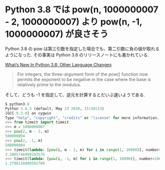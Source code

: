 # Python 3.8 では pow(n, 1000000007 - 2, 1000000007) より pow(n, -1, 1000000007) が良さそう

Python 3.8 の pow は第三引数を指定した場合でも、第二引数に負の値が取れるようになった. その事実は Python 3.8 のリリースノートにも書かれている.

[What’s New In Python 3.8: Other Language Changes](https://docs.python.org/3/whatsnew/3.8.html#other-language-changes)

> For integers, the three-argument form of the pow() function now permits the exponent to be negative in the case where the base is relatively prime to the modulus.

そして、どうも -1 を指定して、逆元を計算するとだいぶ速いようである.

```python
$ python3.8
Python 3.8.3 (default, May 23 2020, 15:50:53)
[GCC 9.3.0] on cygwin
Type "help", "copyright", "credits" or "license" for more information.
>>> from timeit import timeit
>>> m = 1000000007
>>> pow(2, m - 2, m)
500000004
>>> pow(2, -1, m)
500000004
>>> timeit(lambda: [pow(i, m - 2, m) for i in range(1, 10000)], number=100)
3.5805746999103576
>>> timeit(lambda: [pow(i, -1, m) for i in range(1, 10000)], number=100)
1.2788116000592709
```
